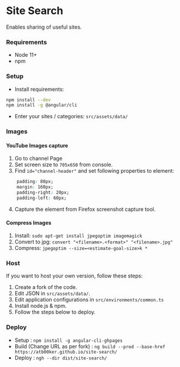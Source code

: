 # Site Search

Enables sharing of useful sites.

### Requirements

- Node 11+
- npm

### Setup

- Install requirements:
```bash
npm install --dev
npm install -g @angular/cli
```

- Enter your sites / categories: `src/assets/data/`

### Images

#### YouTube Images capture

1. Go to channel Page
2. Set screen size to `705x650` from console.
3. Find `id="channel-header"` and set following properties to element:

```css
    padding: 80px;
    margin: 160px;
    padding-right: 20px;
    padding-left: 60px;

```

4. Capture the element from Firefox screenshot capture tool.

#### Compress Images

1. Install: `sudo apt-get install jpegoptim imagemagick`
2. Convert to jpg: `convert "<filename>.<format>" "<filename>.jpg"`
3. Compress: `jpegoptim --size=<estimate-goal-size>k *`

### Host

If you want to host your own version, follow these steps:

1. Create a fork of the code.
2. Edit JSON in `src/assets/data/`.
3. Edit application configurations in `src/environments/common.ts`
3. Install node.js & npm.
5. Follow the steps below to deploy.

### Deploy

- Setup                          : `npm install -g angular-cli-ghpages`
- Build (Change URL as per fork) : `ng build --prod --base-href https://atb00ker.github.io/site-search/`
- Deploy                         : `ngh --dir dist/site-search/`
